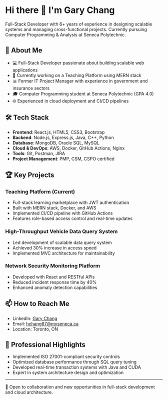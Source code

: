 # Hi there 👋 I'm Gary Chang

Full-Stack Developer with 6+ years of experience in designing scalable systems and managing cross-functional projects. Currently pursuing Computer Programming & Analysis at Seneca Polytechnic.

## 🚀 About Me
- 💻 Full-Stack Developer passionate about building scalable web applications
- 🌱 Currently working on a Teaching Platform using MERN stack
- 📊 Former IT Project Manager with experience in government and insurance sectors
- 🎓 Computer Programming student at Seneca Polytechnic (GPA 4.0)
- 🌐 Experienced in cloud deployment and CI/CD pipelines

## 🛠️ Tech Stack
- **Frontend**: React.js, HTML5, CSS3, Bootstrap
- **Backend**: Node.js, Express.js, Java, C++, Python
- **Database**: MongoDB, Oracle SQL, MySQL
- **Cloud & DevOps**: AWS, Docker, GitHub Actions, Nginx
- **Tools**: Git, Postman, JIRA
- **Project Management**: PMP, CSM, CSPO certified

## 🏆 Key Projects

### Teaching Platform (Current)
- Full-stack learning marketplace with JWT authentication
- Built with MERN stack, Docker, and AWS
- Implemented CI/CD pipeline with GitHub Actions
- Features role-based access control and real-time updates

### High-Throughput Vehicle Data Query System
- Led development of scalable data query system
- Achieved 30% increase in access speed
- Implemented MVC architecture for maintainability

### Network Security Monitoring Platform
- Developed with React and RESTful APIs
- Reduced incident response time by 40%
- Enhanced anomaly detection capabilities

## 📫 How to Reach Me
- LinkedIn: [Gary Chang](https://www.linkedin.com/in/garychang4/)
- Email: hchang67@myseneca.ca
- Location: Toronto, ON

## 🌟 Professional Highlights
- Implemented ISO 27001-compliant security controls
- Optimized database performance through SQL query tuning
- Developed real-time transaction systems with Java and CUDA
- Expert in system architecture design and optimization

---
💼 Open to collaboration and new opportunities in full-stack development and cloud architecture.
